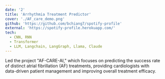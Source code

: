 ```yaml
---
date: '2'
title: 'Arrhythmia Treatment Predictor'
cover: './AF_care_demo.png'
github: 'https://github.com/bchiang7/spotify-profile'
external: 'https://spotify-profile.herokuapp.com/'
tech:
  - CNN, RNN
  - Transformer
  - LLM, Langchain, LangGraph, Llama, Claude
---
```


Led the project "AF-CARE-AI," which focuses on predicting the success rate of distinct atrial fibrillation (AF) treatments, providing cardiologists with data-driven patient management and improving overall treatment efficacy.
